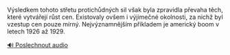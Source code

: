 
Výsledkem tohoto střetu protichůdných sil však byla zpravidla převaha těch, které vytvářejí růst cen. Existovaly ovšem i výjimečné okolnosti, za nichž byl vzestup cen pouze mírný. Nejvýznamnějším příkladem je americký boom v letech 1926 až 1929.

[🔊 Poslechnout audio](/data/7-paragraphs/audio/chapter_100/para_002-Vsledkem-tohoto-stetu-protichdnch-sil-vak-byl.mp3)
